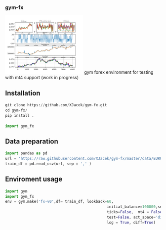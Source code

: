 
### gym-fx
<img src="doc/report.png" width="50%">
gym forex environment for testing with mt4 support (work in progress)

## Installation

```python
git clone https://github.com/XJacek/gym-fx.git
cd gym-fx/
pip install .

import gym_fx
```

## Data preparation
```python
import pandas as pd
url = 'https://raw.githubusercontent.com/XJacek/gym-fx/master/data/EURUSD_M5.csv'
train_df = pd.read_csv(url, sep = ',' )
```

## Enviroment usage
```python
import gym
import gym_fx
env = gym.make('fx-v0',df= train_df, lookback=60,
                                              initial_balance=100000,serial=True,
                                              ticks=False,  mt4 = False,
                                              test=False, act_space='discrete', obs_space ='box',
                                              log = True, diff=True)
                                              
```
